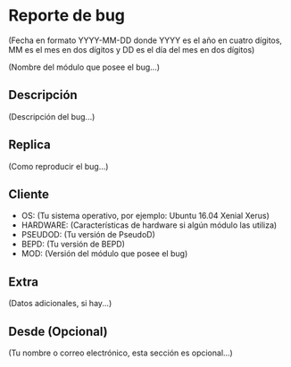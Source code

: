 # Reporte de bug

(Fecha en formato YYYY-MM-DD donde YYYY es el año en cuatro dígitos,
MM es el mes en dos dígitos y DD es el día del mes en dos dígitos)

(Nombre del módulo que posee el bug...)

## Descripción

(Descripción del bug...)

## Replica

(Como reproducir el bug...)

## Cliente

* OS: (Tu sistema operativo, por ejemplo: Ubuntu 16.04 Xenial Xerus)
* HARDWARE: (Características de hardware si algún módulo las utiliza)
* PSEUDOD: (Tu versión de PseudoD)
* BEPD: (Tu versión de BEPD)
* MOD: (Versión del módulo que posee el bug)

## Extra

(Datos adicionales, si hay...)

## Desde (Opcional)

(Tu nombre o correo electrónico, esta sección es opcional...)


